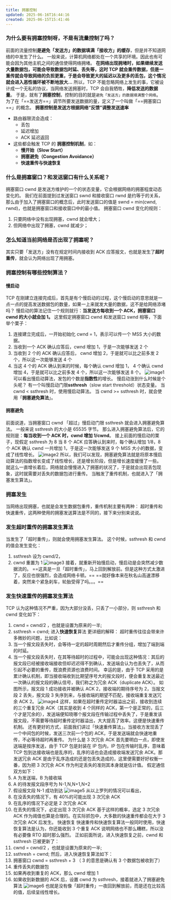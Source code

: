 ```yaml
---
title: 拥塞控制
updated: 2025-06-16T16:44:16
created: 2025-06-15T15:41:46
---
```


### 为什么要有拥塞控制呀，不是有流量控制了吗？

前面的流量控制**是避免「发送方」的数据填满「接收方」的缓存**，但是并不知道网络的中发生了什么。
一般来说，计算机网络都处在一个共享的环境。因此也有可能会因为其他主机之间的通信使得网络拥堵。
**在网络出现拥堵时，如果继续发送大量数据包，可能会导致数据包时延、丢失等，这时 TCP 就会重传数据，但是一重传就会导致网络的负担更重，于是会导致更大的延迟以及更多的丢包，这个情况就会进入恶性循环被不断地放大…**
所以，TCP 不能忽略网络上发生的事，它被设计成一个无私的协议，当网络发送拥塞时，TCP 会自我牺牲，**降低发送的数据量**。
于是，就有了**拥塞控制**，控制的目的就是`避免「发送方」的数据填满整个网络`。
为了在「==发送方==」调节所要发送数据的量，定义了一个叫做「==拥塞窗口==」的概念。
**拥塞控制是发送方根据网络“反馈”调整发送速率**

- 路由器限流会造成：
  - 丢包
  - 延迟增加
  - ACK 延迟返回
- 这些都会触发 TCP 的 **拥塞控制机制**，如：
  - **慢开始（Slow Start）**
  - **拥塞避免（Congestion Avoidance）**
  - **快速重传与快速恢复**

### 什么是拥塞窗口？和发送窗口有什么关系呢？

拥塞窗口 cwnd 是发送方维护的一个的状态变量，它会根据网络的拥塞程度动态变化的。
我们在前面提到过发送窗口 swnd 和接收窗口 rwnd 是约等于的关系，那么由于加入了拥塞窗口的概念后，此时发送窗口的值是 swnd = min(cwnd, rwnd)，也就是拥塞窗口和接收窗口中的最小值。
拥塞窗口 cwnd 变化的规则：

1.  只要网络中没有出现拥塞，cwnd 就会增大；
2.  但网络中出现了拥塞，cwnd 就减少；

### 怎么知道当前网络是否出现了拥塞呢？

其实只要「发送方」没有在规定时间内接收到 ACK 应答报文，也就是发生了**超时重传**，就会认为网络出现了用拥塞。

### 拥塞控制有哪些控制算法？

#### 慢启动

TCP 在刚建立连接完成后，首先是有个慢启动的过程，这个慢启动的意思就是一点一点的提高发送数据包的数量，如果一上来就发大量的数据，这不是给网络添堵吗？
慢启动的算法记住一个规则就行：**当发送方每收到一个 ACK，拥塞窗口 cwnd 的大小就会加 1。**
这里假定拥塞窗口 cwnd 和发送窗口 swnd 相等，下面举个栗子：

1.  连接建立完成后，一开始初始化 cwnd = 1，表示可以传一个 MSS 大小的数据。
2.  当收到一个 ACK 确认应答后，cwnd 增加 1，于是一次能够发送 2 个
3.  当收到 2 个的 ACK 确认应答后， cwnd 增加 2，于是就可以比之前多发 2 个，所以这一次能够发送 4 个
4.  当这 4 个的 ACK 确认到来的时候，每个确认 cwnd 增加 1， 4 个确认 cwnd 增加 4，于是就可以比之前多发 4 个，所以这一次能够发送 8 个。
    ![image1](../../../../resources/49dc6d7e92334389aa47a1043f078818.png)
    可以看出慢启动算法，发包的个数是**指数性**的增长。
    慢启动涨到什么时候是个头呢？
    有一个叫慢启动门限**ssthresh**（slow start threshold）状态变量。
    当 cwnd \< ssthresh 时，使用慢启动算法。
    当 cwnd \>= ssthresh 时，就会使用「**拥塞避免算法**」。

#### 拥塞避免

前面说道，当拥塞窗口 cwnd 「超过」慢启动门限 ssthresh 就会进入拥塞避免算法。
一般来说 ssthresh 的大小是 65535 字节。
那么进入拥塞避免算法后，它的规则是：**每当收到一个 ACK 时，cwnd 增加 1/cwnd**。
接上前面的慢启动的栗子，现假定 ssthresh 为 8
当 8 个 ACK 应答确认到来时，每个确认增加 1/8，8 个 ACK 确认 cwnd 一共增加 1，于是这一次能够发送 9 个 MSS 大小的数据，变成了线性增长。
![image2](../../../../resources/7831e7c418e441a594714cbb0b198577.png)
所以，我们可以发现，拥塞避免算法就是将原本慢启动算法的指数增长变成了线性增长，还是增长阶段，但是增长速度缓慢了一些。
就这么一直增长着后，网络就会慢慢进入了拥塞的状况了，于是就会出现丢包现象，这时就需要对丢失的数据包进行重传。
当触发了重传机制，也就进入了「拥塞发生算法」。

### 拥塞发生

当网络出现拥塞，也就是会发生数据包重传，重传机制主要有两种：
超时重传和快速重传，这两种使用的拥塞发送算法是不同的，接下来分别来说说。

### 发生超时重传的拥塞发生算法

当发生了「超时重传」，则就会使用拥塞发生算法。
这个时候，ssthresh 和 cwnd 的值会发生变化：

1.  ssthresh 设为 cwnd/2，
2.  cwnd 重置为 1
    ![image3](../../../../resources/196756474cee4111ad15c5606f163352.png)
    接着，就重新开始慢启动，慢启动是会突然减少数据流的。
    ==这真是一旦「超时重传」，马上回到解放前。但是这种方式太激进了，反应也很强烈，会造成网络卡顿。==
    ==就好像本来在秋名山高速漂移着，突然来个紧急刹车，轮胎受得了吗。。。==

### 发生快速重传的拥塞发生算法

TCP 认为这种情况不严重，因为大部分没丢，只丢了一小部分，则 ssthresh 和 cwnd 变化如下：

1.  cwnd = cwnd/2 ，也就是设置为原来的一半;
2.  ssthresh = cwnd;
    进入**快速恢复**算法
    更详细的解释：
    超时重传往往会带来许多微妙的问题，比如说：
3.  当一个报文段丢失时，会等待一定的超时周期然后才重传分组，增加了端到端的时延。
4.  当一个报文段丢失时，在其等待超时的过程中，可能会出现这种情况：其后的报文段已经被接收端接收但却迟迟得不到确认，发送端会认为也丢失了，从而引起不必要的重传，既浪费资源也浪费时间。
    幸运的是，由于 TCP 采用的是累计确认机制，即当接收端收到比期望序号大的报文段时，便会重复发送最近一次确认的报文段的确认信号，我们称之为冗余 ACK（duplicate ACK）。
    如图所示，报文段 1 成功接收并被确认 ACK 2，接收端的期待序号为 2，当报文段 2 丢失，报文段 3 失序到来，与接收端的期望不匹配，接收端重复发送冗余 ACK 2。
    ![image4](../../../../resources/b16c8774904e484f8beb0d644e31fa0c.png)
    这样，如果在超时重传定时器溢出之前，接收到连续的三个重复冗余 ACK（其实是收到 4 个同样的 ACK，第一个是正常的，后三个才是冗余的），发送端便知晓哪个报文段在传输过程中丢失了，于是重发该报文段，不需要等待超时重传定时器溢出，大大提高了效率。这便是快速重传机制。
    还有更好的方式，前面我们讲过「快速重传算法」。当接收方发现丢了一个中间包的时候，发送三次前一个包的 ACK，于是发送端就会快速地重传，不必等待超时再重传。
    为什么是 3 次冗余 ACK
    首先要明白一点，即使发送端是按序发送，由于 TCP 包是封装在 IP 包内，IP 包在传输时乱序，意味着 TCP 包到达接收端也是乱序的，乱序的话也会造成接收端发送冗余 ACK。那发送冗余 ACK 是由于乱序造成的还是包丢失造成的，这里便需要好好权衡一番，因为把 3 次冗余 ACK 作为判定丢失的准则其本身就是估计值。
    假定通信双方如下：
5.  A 为发送端，B 为接收端
6.  A 的待发报文段序号为 N-1,N,N+1,N+2
7.  假设报文段 N-1 成功到达
    ![image5](../../../../resources/047c1ce43d8c4023aa117a42b9690602.png)
    从以上罗列的情况可以看出，
8.  在没丢失的情况下，有 40%的可能出现 3 次冗余 ACK
9.  在乱序的情况下必定是 2 次冗余 ACK
10. 在丢失的情况下，必定出现 3 次冗余 ACK
    基于这样的概率，选定 3 次冗余 ACK 作为阈值也算是合理的。在实际抓包中，大多数的快速重传都会在大于 3 次冗余 ACK 后发生。
    快速恢复
    快速重传和快速恢复算法一般同时使用，快速恢复算法是认为，你还能收到 3 个重复 ACK 说明网络也不那么糟糕，所以没有必要像 RTO 超时那么强烈。
    正如前面所说，进入快速恢复之前，cwnd 和 ssthresh 已被更新了：
11. cwnd = cwnd/2 ，也就是设置为原来的一半;
12. ssthresh = cwnd;
    然后，进入快速恢复算法如下：
13. 拥塞窗口 cwnd = ssthresh + 3 （ 3 的意思是确认有 3 个数据包被收到了）
14. 重传丢失的数据包
15. 如果再收到重复的 ACK，那么 cwnd 增加 1
16. 如果收到新数据的 ACK 后，设置 cwnd 为 ssthresh，接着就进入了拥塞避免算法
    ![image6](../../../../resources/02c89db9fef140f6a86684236edc99c7.png)
    也就是没有像「超时重传」一夜回到解放前，而是还在比较高的值，后续呈线性增长。
